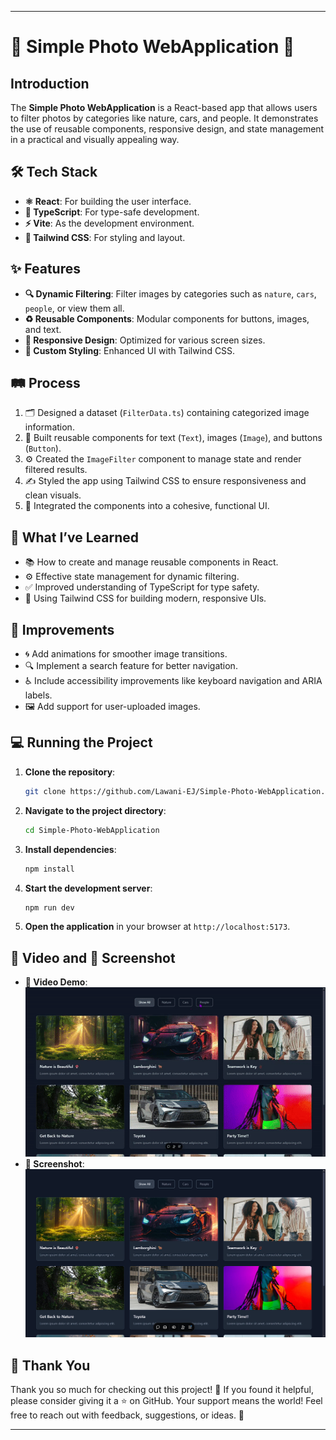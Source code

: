 
---

# 🌟 Simple Photo WebApplication 🌟  

## Introduction  
The **Simple Photo WebApplication** is a React-based app that allows users to filter photos by categories like nature, cars, and people. It demonstrates the use of reusable components, responsive design, and state management in a practical and visually appealing way.  

## 🛠️ Tech Stack  
- **⚛️ React**: For building the user interface.  
- **📜 TypeScript**: For type-safe development.  
- **⚡ Vite**: As the development environment.  
- **🎨 Tailwind CSS**: For styling and layout.  

## ✨ Features  
- **🔍 Dynamic Filtering**: Filter images by categories such as `nature`, `cars`, `people`, or view them all.  
- **♻️ Reusable Components**: Modular components for buttons, images, and text.  
- **📱 Responsive Design**: Optimized for various screen sizes.  
- **🎨 Custom Styling**: Enhanced UI with Tailwind CSS.  

## 🛤️ Process  
1. 🗂️ Designed a dataset (`FilterData.ts`) containing categorized image information.  
2. 🧩 Built reusable components for text (`Text`), images (`Image`), and buttons (`Button`).  
3. ⚙️ Created the `ImageFilter` component to manage state and render filtered results.  
4. ✍️ Styled the app using Tailwind CSS to ensure responsiveness and clean visuals.  
5. 🤝 Integrated the components into a cohesive, functional UI.  

## 🌱 What I’ve Learned  
- 📚 How to create and manage reusable components in React.  
- ⚙️ Effective state management for dynamic filtering.  
- ✅ Improved understanding of TypeScript for type safety.  
- 🎨 Using Tailwind CSS for building modern, responsive UIs.  

## 🚀 Improvements  
- 🌀 Add animations for smoother image transitions.  
- 🔍 Implement a search feature for better navigation.  
- ♿ Include accessibility improvements like keyboard navigation and ARIA labels.  
- 🖼️ Add support for user-uploaded images.  

## 💻 Running the Project  
1. **Clone the repository**:  
   ```bash  
   git clone https://github.com/Lawani-EJ/Simple-Photo-WebApplication.git  
   ```  
2. **Navigate to the project directory**:  
   ```bash  
   cd Simple-Photo-WebApplication  
   ```  
3. **Install dependencies**:  
   ```bash  
   npm install  
   ```  
4. **Start the development server**:  
   ```bash  
   npm run dev  
   ```  
5. **Open the application** in your browser at `http://localhost:5173`.  

## 🎥 Video and 📸 Screenshot  
- **🎥 Video Demo**:  
  ![Video Demo of Simple Photo WebApplication](./src/assets/screen_record.gif)  
- **📸 Screenshot**:  
  ![Screenshot of Simple Photo WebApplication](./src/assets/Screenshot%20(163).png)  

## 🙏 Thank You  
Thank you so much for checking out this project! 💖 If you found it helpful, please consider giving it a ⭐ on GitHub. Your support means the world! Feel free to reach out with feedback, suggestions, or ideas. 🚀  

---  